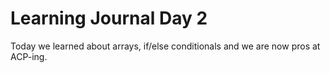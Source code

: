 # Learning Journal Day 2

Today we learned about arrays, if/else conditionals and we are now pros at ACP-ing.